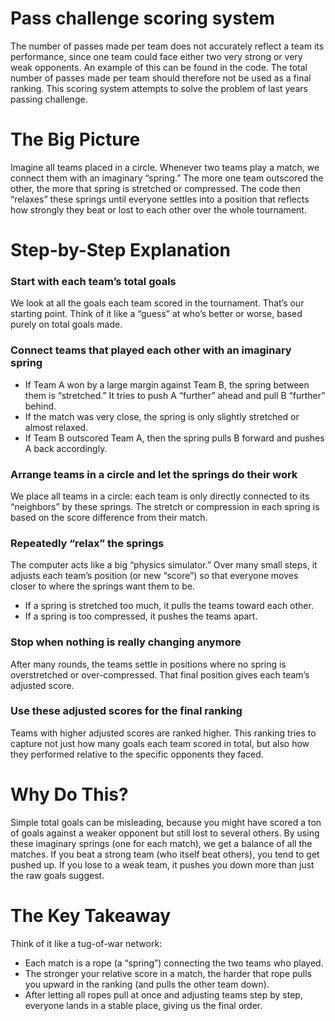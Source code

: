 # Pass challenge scoring system

The number of passes made per team does not accurately reflect a team its performance, since one team could face either two very strong or very weak opponents. An example of this can be found in the code. The total number of passes made per team should therefore not be used as a final ranking. This scoring system attempts to solve the problem of last years passing challenge. 

# The Big Picture

Imagine all teams placed in a circle. Whenever two teams play a match, we connect them with an imaginary “spring.” The more one team outscored the other, the more that spring is stretched or compressed. The code then “relaxes” these springs until everyone settles into a position that reflects how strongly they beat or lost to each other over the whole tournament.

# Step-by-Step Explanation

### Start with each team’s total goals
We look at all the goals each team scored in the tournament. That’s our starting point. Think of it like a “guess” at who’s better or worse, based purely on total goals made.

### Connect teams that played each other with an imaginary spring
- If Team A won by a large margin against Team B, the spring between them is “stretched.” It tries to push A “further” ahead and pull B “further” behind.
- If the match was very close, the spring is only slightly stretched or almost relaxed.
- If Team B outscored Team A, then the spring pulls B forward and pushes A back accordingly.

### Arrange teams in a circle and let the springs do their work
We place all teams in a circle: each team is only directly connected to its “neighbors” by these springs. The stretch or compression in each spring is based on the score difference from their match.

### Repeatedly “relax” the springs
The computer acts like a big “physics simulator.” Over many small steps, it adjusts each team’s position (or new “score”) so that everyone moves closer to where the springs want them to be.
- If a spring is stretched too much, it pulls the teams toward each other.
- If a spring is too compressed, it pushes the teams apart.

### Stop when nothing is really changing anymore
After many rounds, the teams settle in positions where no spring is overstretched or over-compressed. That final position gives each team’s adjusted score.

### Use these adjusted scores for the final ranking
Teams with higher adjusted scores are ranked higher. This ranking tries to capture not just how many goals each team scored in total, but also how they performed relative to the specific opponents they faced.

# Why Do This?

Simple total goals can be misleading, because you might have scored a ton of goals against a weaker opponent but still lost to several others.
By using these imaginary springs (one for each match), we get a balance of all the matches. If you beat a strong team (who itself beat others), you tend to get pushed up. If you lose to a weak team, it pushes you down more than just the raw goals suggest.

# The Key Takeaway

Think of it like a tug-of-war network:

- Each match is a rope (a “spring”) connecting the two teams who played.
- The stronger your relative score in a match, the harder that rope pulls you upward in the ranking (and pulls the other team down).
- After letting all ropes pull at once and adjusting teams step by step, everyone lands in a stable place, giving us the final order.